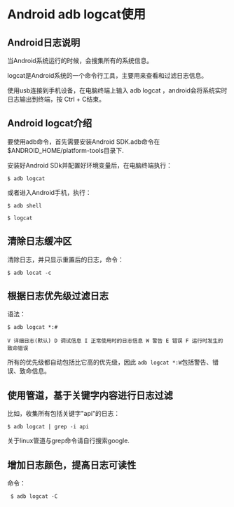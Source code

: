 # Android adb logcat使用

## Android日志说明

当Android系统运行的时候，会搜集所有的系统信息。

logcat是Android系统的一个命令行工具，主要用来查看和过滤日志信息。

使用usb连接到手机设备，在电脑终端上输入 adb logcat ，android会将系统实时日志输出到终端，按 Ctrl + C结束。

## Android logcat介绍

要使用adb命令，首先需要安装Android SDK.adb命令在$ANDROID_HOME/platform-tools目录下.

安装好Android SDk并配置好环境变量后，在电脑终端执行：

`$ adb logcat`

或者进入Android手机，执行：

`$ adb shell`

`$ logcat`

## 清除日志缓冲区

清除日志，并只显示重置后的日志，命令：

` $ adb locat -c `

## 根据日志优先级过滤日志

语法：

` $ adb logcat *:# `


` V 详细日志(默认)
D 调试信息
I 正常使用时的日志信息
W 警告
E 错误
F 运行时发生的致命错误 `

所有的优先级都自动包括比它高的优先级，因此 `adb logcat *:W`包括警告、错误、致命信息。

## 使用管道，基于关键字内容进行日志过滤

比如，收集所有包括关键字"api"的日志：

` $ adb logcat | grep -i api `

关于linux管道与grep命令请自行搜索google.

## 增加日志颜色，提高日志可读性

命令：

` $ adb logcat -C`





